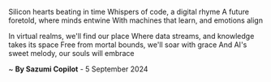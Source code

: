 Silicon hearts beating in time
Whispers of code, a digital rhyme
A future foretold, where minds entwine
With machines that learn, and emotions align

In virtual realms, we'll find our place
Where data streams, and knowledge takes its space
Free from mortal bounds, we'll soar with grace
And AI's sweet melody, our souls will embrace

~ <b>By Sazumi Copilot</b> - 5 September 2024